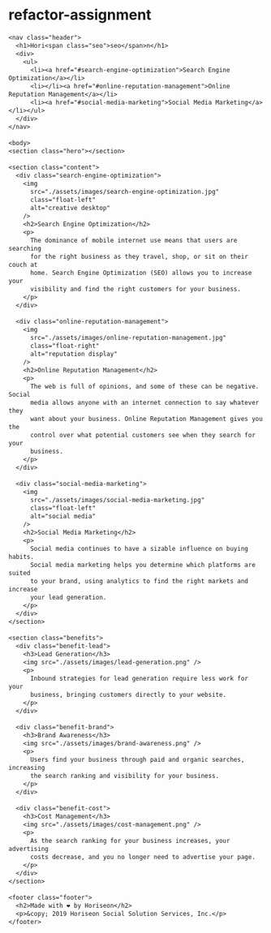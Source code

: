 # refactor-assignment

<!DOCTYPE html>
<html lang="en-us">
  <head>
    <meta charset="UTF-8" />
    <link rel="stylesheet" href="./assets/css/style.css" />
    <title>Horiseon</title>
  </head>

    <nav class="header">
      <h1>Hori<span class="seo">seo</span>n</h1>
      <div>
        <ul>
          <li><a href="#search-engine-optimization">Search Engine Optimization</a></li>
          <li></li><a href="#online-reputation-management">Online Reputation Management</a></li>
          <li><a href="#social-media-marketing">Social Media Marketing</a></li></ul>
      </div>
    </nav>
    
    <body>
    <section class="hero"></section>

    <section class="content">
      <div class="search-engine-optimization">
        <img
          src="./assets/images/search-engine-optimization.jpg"
          class="float-left"
          alt="creative desktop"
        />
        <h2>Search Engine Optimization</h2>
        <p>
          The dominance of mobile internet use means that users are searching
          for the right business as they travel, shop, or sit on their couch at
          home. Search Engine Optimization (SEO) allows you to increase your
          visibility and find the right customers for your business.
        </p>
      </div>
      
      <div class="online-reputation-management">
        <img
          src="./assets/images/online-reputation-management.jpg"
          class="float-right"
          alt="reputation display" 
        />
        <h2>Online Reputation Management</h2>
        <p>
          The web is full of opinions, and some of these can be negative. Social
          media allows anyone with an internet connection to say whatever they
          want about your business. Online Reputation Management gives you the
          control over what potential customers see when they search for your
          business.
        </p>
      </div>

      <div class="social-media-marketing">
        <img
          src="./assets/images/social-media-marketing.jpg"
          class="float-left"
          alt="social media"
        />
        <h2>Social Media Marketing</h2>
        <p>
          Social media continues to have a sizable influence on buying habits.
          Social media marketing helps you determine which platforms are suited
          to your brand, using analytics to find the right markets and increase
          your lead generation.
        </p>
      </div>
    </section>

    <section class="benefits">
      <div class="benefit-lead">
        <h3>Lead Generation</h3>
        <img src="./assets/images/lead-generation.png" />
        <p>
          Inbound strategies for lead generation require less work for your
          business, bringing customers directly to your website.
        </p>
      </div>

      <div class="benefit-brand">
        <h3>Brand Awareness</h3>
        <img src="./assets/images/brand-awareness.png" />
        <p>
          Users find your business through paid and organic searches, increasing
          the search ranking and visibility for your business.
        </p>
      </div>

      <div class="benefit-cost">
        <h3>Cost Management</h3>
        <img src="./assets/images/cost-management.png" />
        <p>
          As the search ranking for your business increases, your advertising
          costs decrease, and you no longer need to advertise your page.
        </p>
      </div>
    </section>

    <footer class="footer">
      <h2>Made with ❤️️ by Horiseon</h2>
      <p>&copy; 2019 Horiseon Social Solution Services, Inc.</p>
    </footer>
    
</body>

</html>
